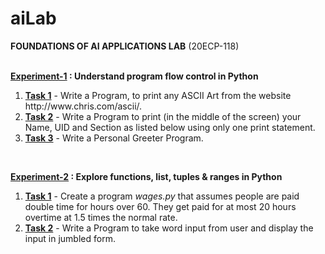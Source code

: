# aiLab
<b>FOUNDATIONS OF AI APPLICATIONS LAB</b> (20ECP-118) <br> <br>

<b><a href = "https://github.com/aaryarajoju/cu-py/tree/main/Experiment-1">Experiment-1</a> : Understand program flow control in Python</b><br>
<ol>
<li><b><a href = "https://github.com/aaryarajoju/cu-py/blob/main/Experiment-1/Exp-1_Task-1.py">Task 1</a></b> - Write a Program, to print any ASCII Art from the website http://www.chris.com/ascii/. </li>
<li><b><a href = "https://github.com/aaryarajoju/cu-py/blob/main/Experiment-1/Exp-1_Task-2.py">Task 2</a></b> - Write a Program to print (in the middle of the screen) your Name, UID and Section as listed below using only one print statement. </li>
<li><b><a href = "https://github.com/aaryarajoju/cu-py/blob/main/Experiment-1/Exp-1_Task-3.py">Task 3</a></b> - Write a Personal Greeter Program. </li>
</ol><br>

<b><a href = "https://github.com/aaryarajoju/cu-py/tree/main/Experiment-2">Experiment-2</a> : Explore functions, list, tuples & ranges in Python</b><br>
<ol>
<li><b><a href = "">Task 1</a></b> - Create a program <i>wages.py</i> that assumes people are paid double time for hours over 60. They get paid for at most 20 hours overtime at 1.5 times the normal rate. </li>
<li><b><a href = "">Task 2</a></b> - Write a Program to take word input from user and display the input in jumbled form. </li>
</ol>
